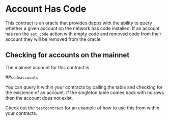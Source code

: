 # Account Has Code

This contract is an oracle that provides dapps with the ability to query whether a given account on the network
has code installed. If an account has run the `set_code` action with empty code and removed code from 
their account they will be removed from the oracle.

## Checking for accounts on the mainnet

The mainnet account for this contract is

##`codeaccounts`

You can query it within your contracts by calling the table and checking for the existence of an account.
If the singleton table comes back with no rows then the account does not exist.

Check out the `testcontract` for an example of how to use this from within your contracts.

